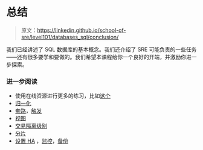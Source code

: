 # 总结

> 原文：<https://linkedin.github.io/school-of-sre/level101/databases_sql/conclusion/>

我们已经讲述了 SQL 数据库的基本概念。我们还介绍了 SRE 可能负责的一些任务——还有很多要学和要做的。我们希望本课程给你一个良好的开端，并激励你进一步探索。

### 进一步阅读

*   使用在线资源进行更多的练习，比如[这个](https://www.w3resource.com/sql-exercises/index.php)
*   [归一化](https://beginnersbook.com/2015/05/normalization-in-dbms/)
*   [套路](https://dev.mysql.com/doc/refman/8.0/en/stored-routines.html)，[触发](https://dev.mysql.com/doc/refman/8.0/en/trigger-syntax.html)
*   [视图](https://www.essentialsql.com/what-is-a-relational-database-view/)
*   [交易隔离级别](https://dev.mysql.com/doc/refman/8.0/en/innodb-transaction-isolation-levels.html)
*   [分片](https://www.digitalocean.com/community/tutorials/understanding-database-sharding)
*   [设置 HA](https://severalnines.com/database-blog/introduction-database-high-availability-mysql-mariadb) ，[监控](https://blog.serverdensity.com/how-to-monitor-mysql/)，[备份](https://dev.mysql.com/doc/refman/8.0/en/backup-methods.html)
